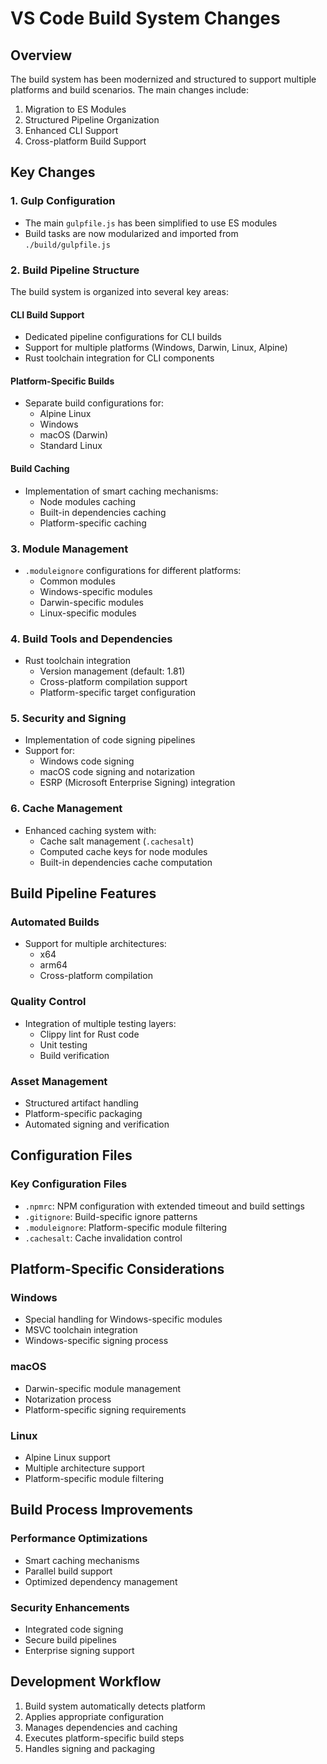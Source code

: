 # VS Code Build System Changes

## Overview
The build system has been modernized and structured to support multiple platforms and build scenarios. The main changes include:

1. Migration to ES Modules
2. Structured Pipeline Organization
3. Enhanced CLI Support
4. Cross-platform Build Support

## Key Changes

### 1. Gulp Configuration
- The main `gulpfile.js` has been simplified to use ES modules
- Build tasks are now modularized and imported from `./build/gulpfile.js`

### 2. Build Pipeline Structure
The build system is organized into several key areas:

#### CLI Build Support
- Dedicated pipeline configurations for CLI builds
- Support for multiple platforms (Windows, Darwin, Linux, Alpine)
- Rust toolchain integration for CLI components

#### Platform-Specific Builds
- Separate build configurations for:
  - Alpine Linux
  - Windows
  - macOS (Darwin)
  - Standard Linux

#### Build Caching
- Implementation of smart caching mechanisms:
  - Node modules caching
  - Built-in dependencies caching
  - Platform-specific caching

### 3. Module Management
- `.moduleignore` configurations for different platforms:
  - Common modules
  - Windows-specific modules
  - Darwin-specific modules
  - Linux-specific modules

### 4. Build Tools and Dependencies
- Rust toolchain integration
  - Version management (default: 1.81)
  - Cross-platform compilation support
  - Platform-specific target configuration

### 5. Security and Signing
- Implementation of code signing pipelines
- Support for:
  - Windows code signing
  - macOS code signing and notarization
  - ESRP (Microsoft Enterprise Signing) integration

### 6. Cache Management
- Enhanced caching system with:
  - Cache salt management (`.cachesalt`)
  - Computed cache keys for node modules
  - Built-in dependencies cache computation

## Build Pipeline Features

### Automated Builds
- Support for multiple architectures:
  - x64
  - arm64
  - Cross-platform compilation

### Quality Control
- Integration of multiple testing layers:
  - Clippy lint for Rust code
  - Unit testing
  - Build verification

### Asset Management
- Structured artifact handling
- Platform-specific packaging
- Automated signing and verification

## Configuration Files

### Key Configuration Files
- `.npmrc`: NPM configuration with extended timeout and build settings
- `.gitignore`: Build-specific ignore patterns
- `.moduleignore`: Platform-specific module filtering
- `.cachesalt`: Cache invalidation control

## Platform-Specific Considerations

### Windows
- Special handling for Windows-specific modules
- MSVC toolchain integration
- Windows-specific signing process

### macOS
- Darwin-specific module management
- Notarization process
- Platform-specific signing requirements

### Linux
- Alpine Linux support
- Multiple architecture support
- Platform-specific module filtering

## Build Process Improvements

### Performance Optimizations
- Smart caching mechanisms
- Parallel build support
- Optimized dependency management

### Security Enhancements
- Integrated code signing
- Secure build pipelines
- Enterprise signing support

## Development Workflow
1. Build system automatically detects platform
2. Applies appropriate configuration
3. Manages dependencies and caching
4. Executes platform-specific build steps
5. Handles signing and packaging
